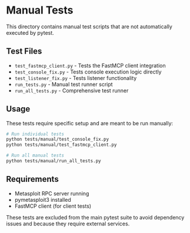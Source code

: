 # Manual Tests

This directory contains manual test scripts that are not automatically executed by pytest.

## Test Files

- `test_fastmcp_client.py` - Tests the FastMCP client integration
- `test_console_fix.py` - Tests console execution logic directly
- `test_listener_fix.py` - Tests listener functionality
- `run_tests.py` - Manual test runner script
- `run_all_tests.py` - Comprehensive test runner

## Usage

These tests require specific setup and are meant to be run manually:

```bash
# Run individual tests
python tests/manual/test_console_fix.py
python tests/manual/test_fastmcp_client.py

# Run all manual tests
python tests/manual/run_all_tests.py
```

## Requirements

- Metasploit RPC server running
- pymetasploit3 installed
- FastMCP client (for client tests)

These tests are excluded from the main pytest suite to avoid dependency issues and because they require external services.
